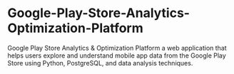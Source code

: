 # Google-Play-Store-Analytics-Optimization-Platform
Google Play Store Analytics &amp; Optimization Platform a web application that helps users explore and understand mobile app data from  the Google Play Store using Python, PostgreSQL, and data analysis techniques.
